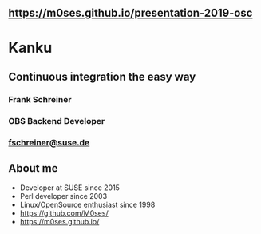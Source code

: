 <!-- .slide: data-state="qrcode" id="qrcode" data-menu-title="QR code" data-timing="0" -->

<div class="qrcode" id="qrcode-talk"/>
<h2><a href="https://m0ses.github.io/presentation-2019-osc" target="_blank"
       id="talk">https://m0ses.github.io/presentation-2019-osc</a></h2>


<!-- .slide: data-state="cover" id="cover-page" data-timing="20" data-menu-title="Cover Page" -->
<div class="title">
    <h1>Kanku</h1>
    <h2>Continuous integration the easy way</h2>
</div>

<div class="row presenters">
    <div class="presenter presenter-1">
        <h3 class="name">Frank Schreiner</h3>
        <h3 class="job-title">OBS Backend Developer</h3>
        <h3 class="email"><a href="mailto:fschreiner@suse.de">fschreiner@suse.de</a></h3>
    </div>
</div>


<!-- .slide: data-state="normal" id="about-me" data-menu-title="About Me" data-timing="20s"-->
## About me

* Developer at SUSE since 2015
* Perl developer since 2003
* Linux/OpenSource enthusiast since 1998
* https://github.com/M0ses/
* https://m0ses.github.io/
